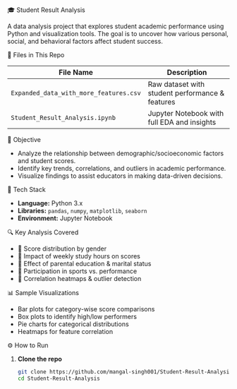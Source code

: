 🎓 Student Result Analysis

A data analysis project that explores student academic performance using Python and visualization tools. The goal is to uncover how various personal, social, and behavioral factors affect student success.


📁 Files in This Repo

| File Name                          | Description                                  |
|-----------------------------------|----------------------------------------------|
| `Expanded_data_with_more_features.csv` | Raw dataset with student performance & features |
| `Student_Result_Analysis.ipynb`   | Jupyter Notebook with full EDA and insights  |



🧠 Objective

- Analyze the relationship between demographic/socioeconomic factors and student scores.
- Identify key trends, correlations, and outliers in academic performance.
- Visualize findings to assist educators in making data-driven decisions.



🚀 Tech Stack

- **Language:** Python 3.x  
- **Libraries:** `pandas`, `numpy`, `matplotlib`, `seaborn`  
- **Environment:** Jupyter Notebook



🔍 Key Analysis Covered

- 📌 Score distribution by gender  
- 📌 Impact of weekly study hours on scores  
- 📌 Effect of parental education & marital status  
- 📌 Participation in sports vs. performance  
- 📌 Correlation heatmaps & outlier detection



📊 Sample Visualizations

- Bar plots for category-wise score comparisons  
- Box plots to identify high/low performers  
- Pie charts for categorical distributions  
- Heatmaps for feature correlation



⚙️ How to Run

1. **Clone the repo**  
   ```bash
   git clone https://github.com/mangal-singh001/Student-Result-Analysis.git
   cd Student-Result-Analysis
